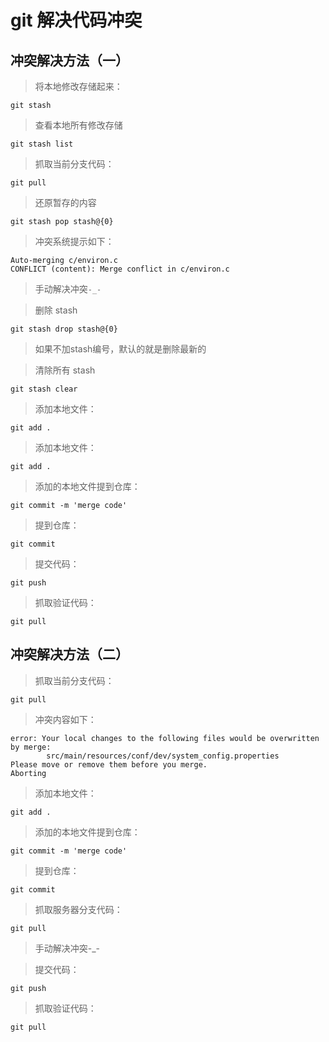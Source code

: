 git 解决代码冲突
================

冲突解决方法（一）
-----------------
>将本地修改存储起来：
```git
git stash
```
>查看本地所有修改存储
```git
git stash list
```
>抓取当前分支代码：
```git
git pull
```
>还原暂存的内容
```git
git stash pop stash@{0}
```
>冲突系统提示如下：
```text
Auto-merging c/environ.c
CONFLICT (content): Merge conflict in c/environ.c
```
>手动解决冲突```-_-```

>删除 stash
```git
git stash drop stash@{0}
```
>如果不加stash编号，默认的就是删除最新的

>清除所有 stash
```git
git stash clear
```
>添加本地文件：
```git
git add .
```

>添加本地文件：
```git
git add .
```
>添加的本地文件提到仓库：
```git
git commit -m 'merge code'
```
>提到仓库：
```git
git commit
```
>提交代码：
```git
git push
```
>抓取验证代码：
```git
git pull
```

冲突解决方法（二）
-----------------
>抓取当前分支代码：
```git
git pull
```
>冲突内容如下：
```text
error: Your local changes to the following files would be overwritten by merge:
        src/main/resources/conf/dev/system_config.properties
Please move or remove them before you merge.
Aborting
```
>添加本地文件：
```git
git add .
```
>添加的本地文件提到仓库：
```git
git commit -m 'merge code'
```
>提到仓库：
```git
git commit
```
>抓取服务器分支代码：
```git
git pull
```
>手动解决冲突-_-

>提交代码：
```git
git push
```
>抓取验证代码：
```git
git pull
```